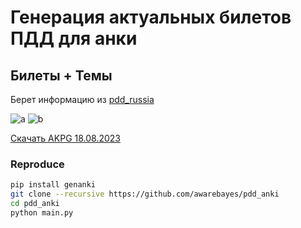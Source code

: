 # Генерация актуальных билетов ПДД для анки
## Билеты + Темы

Берет информацию из [pdd_russia](https://github.com/etspring/pdd_russia/tree/master)

![a](https://user-images.githubusercontent.com/42784580/261582669-f1ba4415-0690-4122-ba61-f52197c18b65.png)
![b](https://user-images.githubusercontent.com/42784580/261582462-a4466e3d-2379-4c2c-b3bf-2cd395de3b78.png)

[Скачать AKPG 18.08.2023](https://drive.google.com/file/d/1zNB3f8oamskNP79MtPwgSuujFXV_0V5F/view?usp=sharing)

### Reproduce

```sh
pip install genanki
git clone --recursive https://github.com/awarebayes/pdd_anki
cd pdd_anki
python main.py
```
